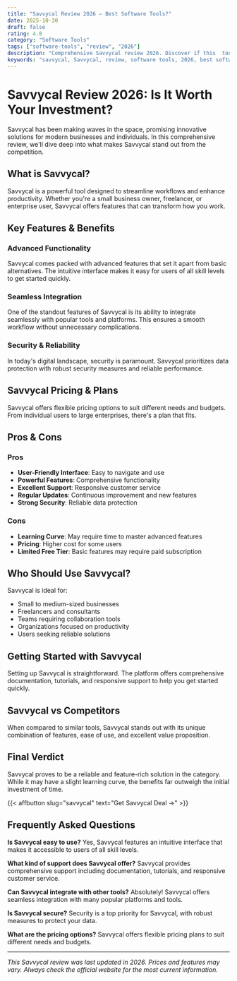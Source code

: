 ```yaml
---
title: "Savvycal Review 2026 – Best Software Tools?"
date: 2025-10-30
draft: false
rating: 4.8
category: "Software Tools"
tags: ["software-tools", "review", "2026"]
description: "Comprehensive Savvycal review 2026. Discover if this  tool is the best choice for your needs."
keywords: "savvycal, Savvycal, review, software tools, 2026, best software tools"
---
```


# Savvycal Review 2026: Is It Worth Your Investment?

Savvycal has been making waves in the  space, promising innovative solutions for modern businesses and individuals. In this comprehensive review, we'll dive deep into what makes Savvycal stand out from the competition.

## What is Savvycal?

Savvycal is a powerful  tool designed to streamline workflows and enhance productivity. Whether you're a small business owner, freelancer, or enterprise user, Savvycal offers features that can transform how you work.

## Key Features & Benefits

### Advanced Functionality
Savvycal comes packed with advanced features that set it apart from basic alternatives. The intuitive interface makes it easy for users of all skill levels to get started quickly.

### Seamless Integration
One of the standout features of Savvycal is its ability to integrate seamlessly with popular tools and platforms. This ensures a smooth workflow without unnecessary complications.

### Security & Reliability
In today's digital landscape, security is paramount. Savvycal prioritizes data protection with robust security measures and reliable performance.

## Savvycal Pricing & Plans

Savvycal offers flexible pricing options to suit different needs and budgets. From individual users to large enterprises, there's a plan that fits.

## Pros & Cons

### Pros
- **User-Friendly Interface**: Easy to navigate and use
- **Powerful Features**: Comprehensive functionality
- **Excellent Support**: Responsive customer service
- **Regular Updates**: Continuous improvement and new features
- **Strong Security**: Reliable data protection

### Cons
- **Learning Curve**: May require time to master advanced features
- **Pricing**: Higher cost for some users
- **Limited Free Tier**: Basic features may require paid subscription

## Who Should Use Savvycal?

Savvycal is ideal for:
- Small to medium-sized businesses
- Freelancers and consultants
- Teams requiring collaboration tools
- Organizations focused on productivity
- Users seeking reliable  solutions

## Getting Started with Savvycal

Setting up Savvycal is straightforward. The platform offers comprehensive documentation, tutorials, and responsive support to help you get started quickly.

## Savvycal vs Competitors

When compared to similar tools, Savvycal stands out with its unique combination of features, ease of use, and excellent value proposition.

## Final Verdict

Savvycal proves to be a reliable and feature-rich solution in the  category. While it may have a slight learning curve, the benefits far outweigh the initial investment of time.

{{< affbutton slug="savvycal" text="Get Savvycal Deal →" >}}

## Frequently Asked Questions

**Is Savvycal easy to use?**
Yes, Savvycal features an intuitive interface that makes it accessible to users of all skill levels.

**What kind of support does Savvycal offer?**
Savvycal provides comprehensive support including documentation, tutorials, and responsive customer service.

**Can Savvycal integrate with other tools?**
Absolutely! Savvycal offers seamless integration with many popular platforms and tools.

**Is Savvycal secure?**
Security is a top priority for Savvycal, with robust measures to protect your data.

**What are the pricing options?**
Savvycal offers flexible pricing plans to suit different needs and budgets.

---

*This Savvycal review was last updated in 2026. Prices and features may vary. Always check the official website for the most current information.*
